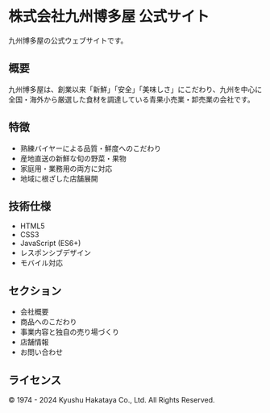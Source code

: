 # 株式会社九州博多屋 公式サイト

九州博多屋の公式ウェブサイトです。

## 概要

九州博多屋は、創業以来「新鮮」「安全」「美味しさ」にこだわり、九州を中心に全国・海外から厳選した食材を調達している青果小売業・卸売業の会社です。

## 特徴

- 熟練バイヤーによる品質・鮮度へのこだわり
- 産地直送の新鮮な旬の野菜・果物
- 家庭用・業務用の両方に対応
- 地域に根ざした店舗展開

## 技術仕様

- HTML5
- CSS3
- JavaScript (ES6+)
- レスポンシブデザイン
- モバイル対応

## セクション

- 会社概要
- 商品へのこだわり
- 事業内容と独自の売り場づくり
- 店舗情報
- お問い合わせ

## ライセンス

© 1974 - 2024 Kyushu Hakataya Co., Ltd. All Rights Reserved.
